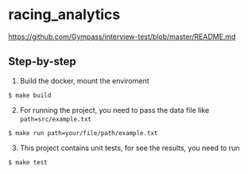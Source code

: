 # racing_analytics

https://github.com/Gympass/interview-test/blob/master/README.md


## Step-by-step

1. Build the docker, mount the enviroment
```
$ make build
```

2. For running the project, you need to pass the data file like `path=src/example.txt`
```
$ make run path=your/file/path/example.txt
```

3. This project contains unit tests, for see the results, you need to run
```
$ make test
```
